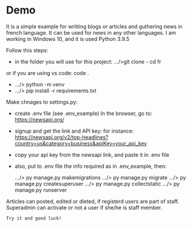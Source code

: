 # Demo

It is a simple example for writting blogs or articles and guthering news in french language. It can be used for news in any other languages. I am working in Windows 10, and it is used Python 3.9.5

Follow this steps: 
- in the folder you will use for this project:
    .../>git clone <clone link of this project> - cd fr

or if you are using vs code: code . 

- .../> python -m venv <venv of your project> 
- .../> pip install -r requirements.txt

Make chnages to settings.py: 
- create .env file (see .env_example)
In the browser, go to: https://newsapi.org/ 

- signup and get the link and API key:
for instance:
https://newsapi.org/v2/top-headlines?country=us&category=business&apiKey=your_api_key

- copy your api key from the newsapi link, and paste it in .env file
- also, put to .env file the info required as in .env_example, then:

    .../> py manage.py makemigrations
    .../> py manage.py migrate
    .../> py manage.py createsuperuser
    .../> py manage.py collectstatic
    .../> py manage.py runserver

Articles can posted, edited or dleted, if registerd users are part of staff. Superadmin can activate or not a user if she/he is staff member.

    Try it and good luck!
